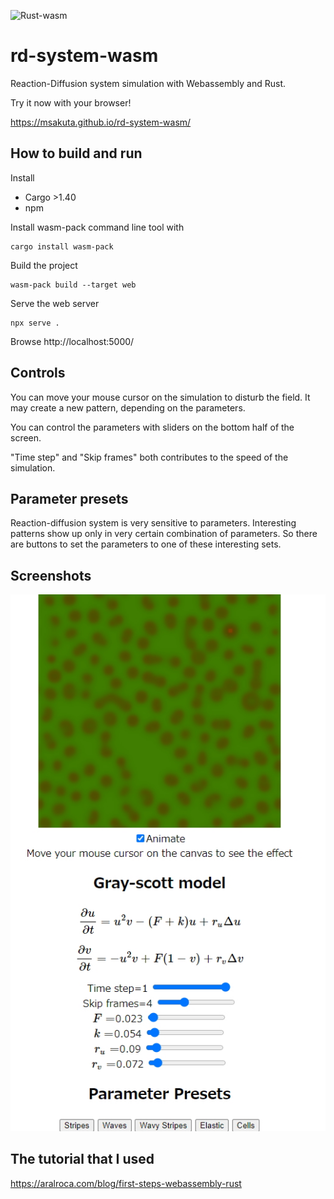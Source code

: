 ![Rust-wasm](https://github.com/msakuta/rd-system-wasm/workflows/Rust-wasm/badge.svg)

# rd-system-wasm

Reaction-Diffusion system simulation with Webassembly and Rust.

Try it now with your browser!

https://msakuta.github.io/rd-system-wasm/

## How to build and run

Install

* Cargo >1.40
* npm

Install wasm-pack command line tool with

    cargo install wasm-pack

Build the project

    wasm-pack build --target web

Serve the web server

    npx serve .

Browse http://localhost:5000/

## Controls

You can move your mouse cursor on the simulation to disturb the field. It may create a new pattern, depending on the parameters.

You can control the parameters with sliders on the bottom half of the screen.

"Time step" and "Skip frames" both contributes to the speed of the simulation.

## Parameter presets

Reaction-diffusion system is very sensitive to parameters. Interesting patterns show up only in very certain combination of parameters.
So there are buttons to set the parameters to one of these interesting sets.

## Screenshots

![screenshot](images/screenshot00.jpg)

## The tutorial that I used

https://aralroca.com/blog/first-steps-webassembly-rust
